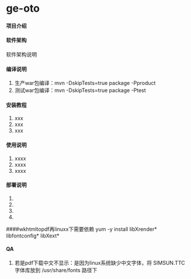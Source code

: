 # ge-oto

#### 项目介绍

#### 软件架构
软件架构说明

#### 编译说明
1. 生产war包编译：mvn -DskipTests=true package -Pproduct
2. 测试war包编译：mvn -DskipTests=true package -Ptest


#### 安装教程
1. xxx
2. xxx
3. xxx

#### 使用说明

1. xxxx
2. xxxx
3. xxxx

#### 部署说明

1. 
2. 
3. 
4. 

####wkhtmltopdf再linuxx下需要依赖
yum -y install  libXrender* libfontconfig* libXext*

#### QA
1. 若是pdf下载中文不显示：是因为linux系统缺少中文字体，将 SIMSUN.TTC 字体库放到 /usr/share/fonts 路径下
